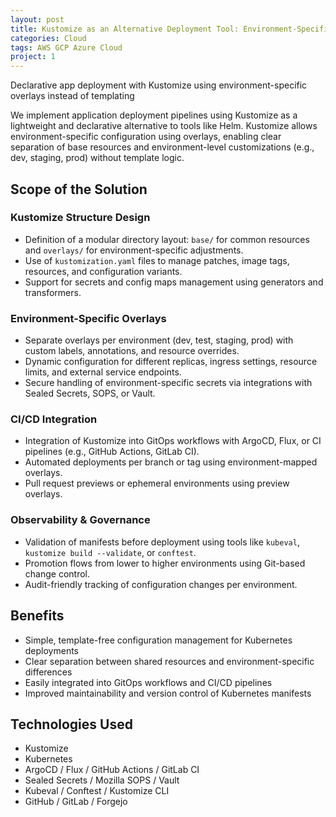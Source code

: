 ```yaml
---
layout: post
title: Kustomize as an Alternative Deployment Tool: Environment-Specific Overlays
categories: Cloud 
tags: AWS GCP Azure Cloud
project: 1
---
```


Declarative app deployment with Kustomize using environment-specific overlays instead of templating

<!--more-->

We implement application deployment pipelines using Kustomize as a lightweight and declarative alternative to tools like Helm. Kustomize allows environment-specific configuration using overlays, enabling clear separation of base resources and environment-level customizations (e.g., dev, staging, prod) without template logic.

## Scope of the Solution

### Kustomize Structure Design

- Definition of a modular directory layout: `base/` for common resources and `overlays/` for environment-specific adjustments.  
- Use of `kustomization.yaml` files to manage patches, image tags, resources, and configuration variants.  
- Support for secrets and config maps management using generators and transformers.

### Environment-Specific Overlays

- Separate overlays per environment (dev, test, staging, prod) with custom labels, annotations, and resource overrides.  
- Dynamic configuration for different replicas, ingress settings, resource limits, and external service endpoints.  
- Secure handling of environment-specific secrets via integrations with Sealed Secrets, SOPS, or Vault.

### CI/CD Integration

- Integration of Kustomize into GitOps workflows with ArgoCD, Flux, or CI pipelines (e.g., GitHub Actions, GitLab CI).  
- Automated deployments per branch or tag using environment-mapped overlays.  
- Pull request previews or ephemeral environments using preview overlays.

### Observability & Governance

- Validation of manifests before deployment using tools like `kubeval`, `kustomize build --validate`, or `conftest`.  
- Promotion flows from lower to higher environments using Git-based change control.  
- Audit-friendly tracking of configuration changes per environment.

## Benefits

- Simple, template-free configuration management for Kubernetes deployments  
- Clear separation between shared resources and environment-specific differences  
- Easily integrated into GitOps workflows and CI/CD pipelines  
- Improved maintainability and version control of Kubernetes manifests

## Technologies Used

- Kustomize  
- Kubernetes  
- ArgoCD / Flux / GitHub Actions / GitLab CI  
- Sealed Secrets / Mozilla SOPS / Vault  
- Kubeval / Conftest / Kustomize CLI  
- GitHub / GitLab / Forgejo
